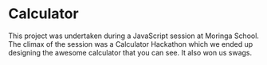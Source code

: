 # Calculator

This project was undertaken during a JavaScript session at Moringa School. The climax of the session was a Calculator Hackathon which we ended up designing the awesome calculator that you can see.
It also won us swags.
